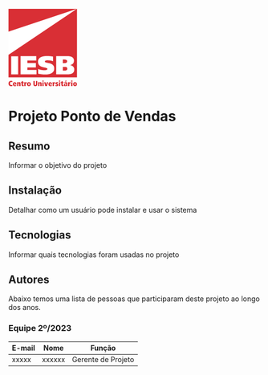 ![Centro Universitário IESB](doc/img/logoIesb.png)

# Projeto Ponto de Vendas

## Resumo

Informar o objetivo do projeto

## Instalação

Detalhar como um usuário pode instalar e usar o sistema

## Tecnologias

Informar quais tecnologias foram usadas no projeto

## Autores

Abaixo temos uma lista de pessoas que participaram deste projeto ao longo dos anos.

### Equipe 2º/2023

| E-mail | Nome | Função |
|------|--------|-------|
| xxxxx | xxxxxx | Gerente de Projeto |
